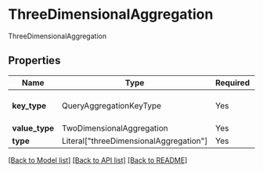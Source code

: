 # ThreeDimensionalAggregation

ThreeDimensionalAggregation

## Properties
| Name | Type | Required | Description |
| ------------ | ------------- | ------------- | ------------- |
**key_type** | QueryAggregationKeyType | Yes | A union of all the types supported by query aggregation keys.  |
**value_type** | TwoDimensionalAggregation | Yes | TwoDimensionalAggregation |
**type** | Literal["threeDimensionalAggregation"] | Yes | None |


[[Back to Model list]](../../README.md#documentation-for-models) [[Back to API list]](../../README.md#documentation-for-api-endpoints) [[Back to README]](../../README.md)
